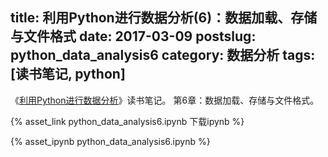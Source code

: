 title: 利用Python进行数据分析(6)：数据加载、存储与文件格式
date: 2017-03-09
postslug: python_data_analysis6
category: 数据分析
tags: [读书笔记, python]
---

《[利用Python进行数据分析](https://book.douban.com/subject/25779298/)》读书笔记。
 第6章：数据加载、存储与文件格式。


<!-- more -->

{% asset_link python_data_analysis6.ipynb 下载ipynb %}

{% asset_ipynb python_data_analysis6.ipynb %}